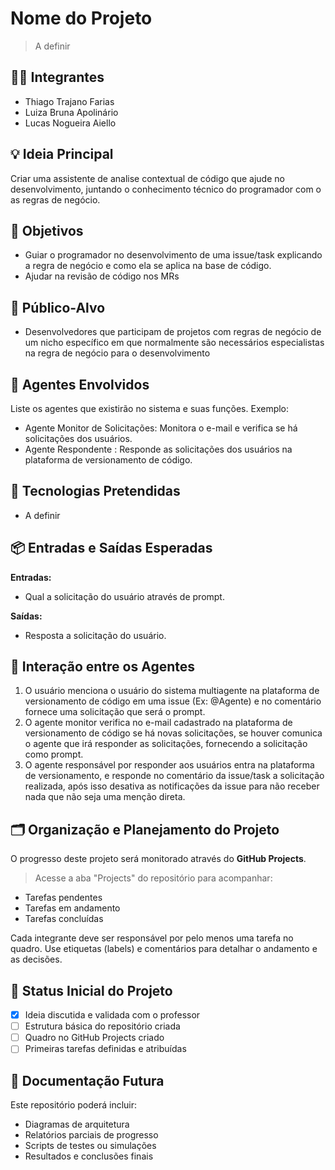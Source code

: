 # Nome do Projeto
> A definir

## 👨‍🎓 Integrantes
- Thiago Trajano Farias
- Luiza Bruna Apolinário
- Lucas Nogueira Aiello

## 💡 Ideia Principal
Criar uma assistente de analise contextual de código que ajude no desenvolvimento, juntando o conhecimento técnico do programador com o as regras de negócio.

## 🎯 Objetivos
- Guiar o programador no desenvolvimento de uma issue/task explicando a regra de negócio e como ela se aplica na base de código.
- Ajudar na revisão de código nos MRs

## 👥 Público-Alvo
- Desenvolvedores que participam de projetos com regras de negócio de um nicho específico em que normalmente são necessários especialistas na regra de negócio para o desenvolvimento

## 🤖 Agentes Envolvidos
Liste os agentes que existirão no sistema e suas funções.
Exemplo:
- Agente Monitor de Solicitações: Monitora o e-mail e verifica se há solicitações dos usuários.
- Agente Respondente : Responde as solicitações dos usuários na plataforma de versionamento de código.

## 🧱 Tecnologias Pretendidas
- A definir


## 📦 Entradas e Saídas Esperadas
**Entradas:**
- Qual a solicitação do usuário através de prompt.

**Saídas:**
- Resposta a solicitação do usuário.

## 🔁 Interação entre os Agentes
1. O usuário menciona o usuário do sistema multiagente na plataforma de versionamento de código em uma issue (Ex: @Agente) e no comentário fornece uma solicitação que será o prompt.
2. O agente monitor verifica no e-mail cadastrado na plataforma de versionamento de código se há novas solicitações, se houver comunica o agente que irá responder as solicitações, fornecendo a solicitação como prompt.
3. O agente responsável por responder aos usuários entra na plataforma de versionamento, e responde no comentário da issue/task a solicitação realizada, após isso desativa as notificações da issue para não receber nada que não seja uma menção direta.

## 🗂️ Organização e Planejamento do Projeto
O progresso deste projeto será monitorado através do **GitHub Projects**.

> Acesse a aba "Projects" do repositório para acompanhar:
- Tarefas pendentes
- Tarefas em andamento
- Tarefas concluídas

Cada integrante deve ser responsável por pelo menos uma tarefa no quadro.
Use etiquetas (labels) e comentários para detalhar o andamento e as decisões.

## 📌 Status Inicial do Projeto
- [X] Ideia discutida e validada com o professor
- [ ] Estrutura básica do repositório criada
- [ ] Quadro no GitHub Projects criado
- [ ] Primeiras tarefas definidas e atribuídas

## 📄 Documentação Futura
Este repositório poderá incluir:
- Diagramas de arquitetura
- Relatórios parciais de progresso
- Scripts de testes ou simulações
- Resultados e conclusões finais

